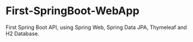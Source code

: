# First-SpringBoot-WebApp
First Spring Boot API, using Spring Web, Spring Data JPA, Thymeleaf and H2 Database.
